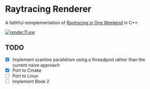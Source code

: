# Raytracing Renderer

A faithful reimplementation of [Raytracing in One Weekend](https://raytracing.github.io/) in C++.

[![render.11.exr](https://user-images.githubusercontent.com/1180555/233488631-d218b2da-792c-4ca7-a771-d659610fe379.jpg)](https://viewer.openhdr.org/i/643abcf306064f380192f1c8)

## TODO

- [x] Implement scanline parallelism using a threadpool rather than the current naive approach
- [x] Port to Cmake
- [ ] Port to Linux
- [ ] Implement Book 2
